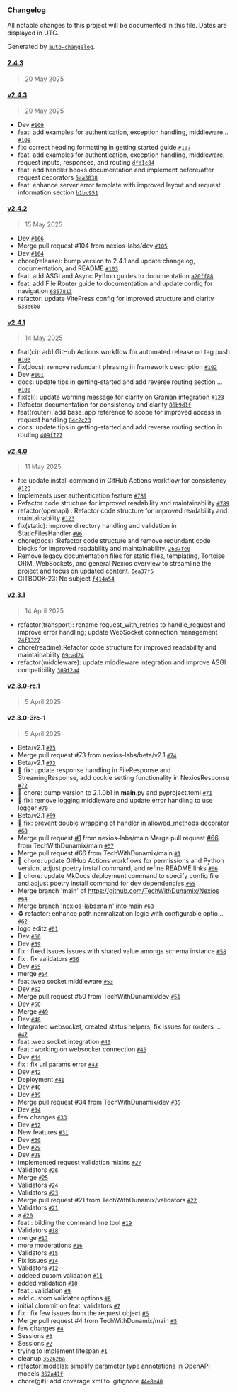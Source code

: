 ### Changelog

All notable changes to this project will be documented in this file. Dates are displayed in UTC.

Generated by [`auto-changelog`](https://github.com/CookPete/auto-changelog).

#### [2.4.3](https://github.com/nexios-labs/nexios/compare/v2.4.3...2.4.3)

> 20 May 2025

#### [v2.4.3](https://github.com/nexios-labs/nexios/compare/v2.4.2...v2.4.3)

> 20 May 2025

- Dev [`#109`](https://github.com/nexios-labs/nexios/pull/109)
- feat: add examples for authentication, exception handling, middleware… [`#108`](https://github.com/nexios-labs/nexios/pull/108)
- fix: correct heading formatting in getting started guide [`#107`](https://github.com/nexios-labs/nexios/pull/107)
- feat: add examples for authentication, exception handling, middleware, request inputs, responses, and routing [`dfd1c84`](https://github.com/nexios-labs/nexios/commit/dfd1c84bfa26ff54b2ac59d5a6d59777c70bc6b7)
- feat: add handler hooks documentation and implement before/after request decorators [`5aa3038`](https://github.com/nexios-labs/nexios/commit/5aa30380110433f416a4ad147f3b669a107d2c07)
- feat: enhance server error template with improved layout and request information section [`b1bc951`](https://github.com/nexios-labs/nexios/commit/b1bc951e92bb00c707b0c1f1ef74e8cf3d9a1e74)

#### [v2.4.2](https://github.com/nexios-labs/nexios/compare/v2.4.1...v2.4.2)

> 15 May 2025

- Dev [`#106`](https://github.com/nexios-labs/nexios/pull/106)
- Merge pull request #104 from nexios-labs/dev [`#105`](https://github.com/nexios-labs/nexios/pull/105)
- Dev [`#104`](https://github.com/nexios-labs/nexios/pull/104)
- chore(release): bump version to 2.4.1 and update changelog, documentation, and README [`#103`](https://github.com/nexios-labs/nexios/issues/103)
- feat: add ASGI and Async Python guides to documentation [`a20ff88`](https://github.com/nexios-labs/nexios/commit/a20ff888c6448bebfa0910c3aa20189156631641)
- feat: add File Router guide to documentation and update config for navigation [`6857813`](https://github.com/nexios-labs/nexios/commit/6857813cdcaaaedc567115334ccdea64e9c96fe0)
- refactor: update VitePress config for improved structure and clarity [`538e6b0`](https://github.com/nexios-labs/nexios/commit/538e6b0758d374e59537288b572d5a4f82a36131)

#### [v2.4.1](https://github.com/nexios-labs/nexios/compare/v2.4.0...v2.4.1)

> 14 May 2025

- feat(ci): add GitHub Actions workflow for automated release on tag push [`#103`](https://github.com/nexios-labs/nexios/pull/103)
- fix(docs): remove redundant phrasing in framework description  [`#102`](https://github.com/nexios-labs/nexios/pull/102)
- Dev [`#101`](https://github.com/nexios-labs/nexios/pull/101)
- docs: update tips in getting-started and add reverse routing section … [`#100`](https://github.com/nexios-labs/nexios/pull/100)
- fix(cli): update warning message for clarity on Granian integration [`#123`](https://github.com/nexios-labs/nexios/issues/123)
- Refactor documentation for consistency and clarity [`86b9d1f`](https://github.com/nexios-labs/nexios/commit/86b9d1f8f47185079bec146f404df6fa8da678d0)
- feat(router): add base_app reference to scope for improved access in request handling [`84c2c23`](https://github.com/nexios-labs/nexios/commit/84c2c23714dde850dd35349f0b7dc0c7ce7566e9)
- docs: update tips in getting-started and add reverse routing section in routing [`409f727`](https://github.com/nexios-labs/nexios/commit/409f727c07ce2f46958325049b24a4bc63d5d865)

#### [v2.4.0](https://github.com/nexios-labs/nexios/compare/v2.3.1...v2.4.0)

> 11 May 2025

- fix: update install command in GitHub Actions workflow for consistency [`#123`](https://github.com/nexios-labs/nexios/issues/123)
- Implements user authentication feature [`#789`](https://github.com/nexios-labs/nexios/issues/789)
- Refactor code structure for improved readability and maintainability [`#789`](https://github.com/nexios-labs/nexios/issues/789)
- refactor(openapi)  : Refactor code structure for improved readability and maintainability [`#123`](https://github.com/nexios-labs/nexios/issues/123)
- fix(static): improve directory handling and validation in StaticFilesHandler [`#96`](https://github.com/nexios-labs/nexios/issues/96)
- chore(docs) :Refactor code structure and remove redundant code blocks for improved readability and maintainability. [`2687fe0`](https://github.com/nexios-labs/nexios/commit/2687fe0f3ce768a71d05662157542d3770446f73)
- Remove legacy documentation files for static files, templating, Tortoise ORM, WebSockets, and general Nexios overview to streamline the project and focus on updated content. [`0ea37f5`](https://github.com/nexios-labs/nexios/commit/0ea37f5530be0602ec71d26d5979ce4df3726ceb)
- GITBOOK-23: No subject [`f414a54`](https://github.com/nexios-labs/nexios/commit/f414a54db6d419d933f9ef4d7567f47a97e2b0de)

#### [v2.3.1](https://github.com/nexios-labs/nexios/compare/v2.3.0-rc.1...v2.3.1)

> 14 April 2025

- refactor(transport): rename request_with_retries to handle_request and improve error handling; update WebSocket connection management [`24f1327`](https://github.com/nexios-labs/nexios/commit/24f1327dee9cf8b97d7753fa30e92995e1b217f0)
- chore(readme):Refactor code structure for improved readability and maintainability [`09cad24`](https://github.com/nexios-labs/nexios/commit/09cad2476e0f6af9f6f8f9d7167bb1bcd2196573)
- refactor(middleware): update middleware integration and improve ASGI compatibility [`309f2a4`](https://github.com/nexios-labs/nexios/commit/309f2a444f0da94aa51c700b33f708b6a0a16ef4)

#### [v2.3.0-rc.1](https://github.com/nexios-labs/nexios/compare/v2.3.0-3rc-1...v2.3.0-rc.1)

> 5 April 2025

#### v2.3.0-3rc-1

> 5 April 2025

- Beta/v2.1 [`#75`](https://github.com/nexios-labs/nexios/pull/75)
- Merge pull request #73 from nexios-labs/beta/v2.1 [`#74`](https://github.com/nexios-labs/nexios/pull/74)
- Beta/v2.1 [`#73`](https://github.com/nexios-labs/nexios/pull/73)
- 🐛 fix: update response handling in FileResponse and StreamingResponse, add cookie setting functionality in NexiosResponse [`#72`](https://github.com/nexios-labs/nexios/pull/72)
- 🚀 chore: bump version to 2.1.0b1 in __main__.py and pyproject.toml [`#71`](https://github.com/nexios-labs/nexios/pull/71)
- 🐛 fix: remove logging middleware and update error handling to use logger [`#70`](https://github.com/nexios-labs/nexios/pull/70)
- Beta/v2.1 [`#69`](https://github.com/nexios-labs/nexios/pull/69)
- 🐛 fix: prevent double wrapping of handler in allowed_methods decorator [`#68`](https://github.com/nexios-labs/nexios/pull/68)
- Merge pull request [#1](https://github.com/TechWithDunamix/Nexios/issues/1) from nexios-labs/main  Merge pull request [#66](https://github.com/TechWithDunamix/Nexios/issues/66) from TechWithDunamix/main [`#67`](https://github.com/nexios-labs/nexios/pull/67)
- Merge pull request #66 from TechWithDunamix/main [`#1`](https://github.com/nexios-labs/nexios/pull/1)
- 🔧 chore: update GitHub Actions workflows for permissions and Python version, adjust poetry install command, and refine README links [`#66`](https://github.com/nexios-labs/nexios/pull/66)
- 🔧 chore: update MkDocs deployment command to specify config file and adjust poetry install command for dev dependencies [`#65`](https://github.com/nexios-labs/nexios/pull/65)
- Merge branch 'main' of https://github.com/TechWithDunamix/Nexios [`#64`](https://github.com/nexios-labs/nexios/pull/64)
- Merge branch 'nexios-labs:main' into main [`#63`](https://github.com/nexios-labs/nexios/pull/63)
- ♻️ refactor: enhance path normalization logic with configurable optio… [`#62`](https://github.com/nexios-labs/nexios/pull/62)
- logo editz [`#61`](https://github.com/nexios-labs/nexios/pull/61)
- Dev [`#60`](https://github.com/nexios-labs/nexios/pull/60)
- Dev [`#59`](https://github.com/nexios-labs/nexios/pull/59)
- fix : fixed issues issues  with shared value amongs schema instance [`#58`](https://github.com/nexios-labs/nexios/pull/58)
- fix : fix validators [`#56`](https://github.com/nexios-labs/nexios/pull/56)
- Dev [`#55`](https://github.com/nexios-labs/nexios/pull/55)
- merge [`#54`](https://github.com/nexios-labs/nexios/pull/54)
- feat :web socket middleware [`#53`](https://github.com/nexios-labs/nexios/pull/53)
- Dev [`#52`](https://github.com/nexios-labs/nexios/pull/52)
- Merge pull request #50 from TechWithDunamix/dev [`#51`](https://github.com/nexios-labs/nexios/pull/51)
- Dev [`#50`](https://github.com/nexios-labs/nexios/pull/50)
- Merge [`#49`](https://github.com/nexios-labs/nexios/pull/49)
- Dev [`#48`](https://github.com/nexios-labs/nexios/pull/48)
- Integrated websocket, created status helpers, fix issues for routers … [`#47`](https://github.com/nexios-labs/nexios/pull/47)
- feat :web socket integration [`#46`](https://github.com/nexios-labs/nexios/pull/46)
- feat : working on websocker connection [`#45`](https://github.com/nexios-labs/nexios/pull/45)
- Dev [`#44`](https://github.com/nexios-labs/nexios/pull/44)
- fix : fix url params error [`#43`](https://github.com/nexios-labs/nexios/pull/43)
- Dev [`#42`](https://github.com/nexios-labs/nexios/pull/42)
- Deployment [`#41`](https://github.com/nexios-labs/nexios/pull/41)
- Dev [`#40`](https://github.com/nexios-labs/nexios/pull/40)
- Dev [`#39`](https://github.com/nexios-labs/nexios/pull/39)
- Merge pull request #34 from TechWithDunamix/dev [`#35`](https://github.com/nexios-labs/nexios/pull/35)
- Dev [`#34`](https://github.com/nexios-labs/nexios/pull/34)
- few changes [`#33`](https://github.com/nexios-labs/nexios/pull/33)
- Dev [`#32`](https://github.com/nexios-labs/nexios/pull/32)
- New features [`#31`](https://github.com/nexios-labs/nexios/pull/31)
- Dev [`#30`](https://github.com/nexios-labs/nexios/pull/30)
- Dev [`#29`](https://github.com/nexios-labs/nexios/pull/29)
- Dev [`#28`](https://github.com/nexios-labs/nexios/pull/28)
- implemented request validation mixins [`#27`](https://github.com/nexios-labs/nexios/pull/27)
- Validators [`#26`](https://github.com/nexios-labs/nexios/pull/26)
- Merge [`#25`](https://github.com/nexios-labs/nexios/pull/25)
- Validators [`#24`](https://github.com/nexios-labs/nexios/pull/24)
- Validators [`#23`](https://github.com/nexios-labs/nexios/pull/23)
- Merge pull request #21 from TechWithDunamix/validators [`#22`](https://github.com/nexios-labs/nexios/pull/22)
- Validators [`#21`](https://github.com/nexios-labs/nexios/pull/21)
- a [`#20`](https://github.com/nexios-labs/nexios/pull/20)
- feat : bilding the command line tool [`#19`](https://github.com/nexios-labs/nexios/pull/19)
- Validators [`#18`](https://github.com/nexios-labs/nexios/pull/18)
- merge [`#17`](https://github.com/nexios-labs/nexios/pull/17)
- more moderations [`#16`](https://github.com/nexios-labs/nexios/pull/16)
- Validators [`#15`](https://github.com/nexios-labs/nexios/pull/15)
- Fix issues [`#14`](https://github.com/nexios-labs/nexios/pull/14)
- Validators [`#12`](https://github.com/nexios-labs/nexios/pull/12)
- addeed cusom validation [`#11`](https://github.com/nexios-labs/nexios/pull/11)
- added validation [`#10`](https://github.com/nexios-labs/nexios/pull/10)
- feat  : validation [`#9`](https://github.com/nexios-labs/nexios/pull/9)
- add custom validator options [`#8`](https://github.com/nexios-labs/nexios/pull/8)
- initial clommit on feat: validators [`#7`](https://github.com/nexios-labs/nexios/pull/7)
- fix : fix few issues from the request object [`#6`](https://github.com/nexios-labs/nexios/pull/6)
- Merge pull request #4 from TechWithDunamix/main [`#5`](https://github.com/nexios-labs/nexios/pull/5)
- few changes [`#4`](https://github.com/nexios-labs/nexios/pull/4)
- Sessions [`#3`](https://github.com/nexios-labs/nexios/pull/3)
- Sessions [`#2`](https://github.com/nexios-labs/nexios/pull/2)
- trying to implement lifespan [`#1`](https://github.com/nexios-labs/nexios/pull/1)
- cleanup [`35262ba`](https://github.com/nexios-labs/nexios/commit/35262ba4598e28a4f70b00805939df30f296696c)
- refactor(models): simplify parameter type annotations in OpenAPI models [`362a41f`](https://github.com/nexios-labs/nexios/commit/362a41f556094aa4c63a133f464d609794b753a6)
- chore(git): add coverage.xml to .gitignore [`44e8e40`](https://github.com/nexios-labs/nexios/commit/44e8e404ac1a7b8a5687489acdf57baba3be88a5)
